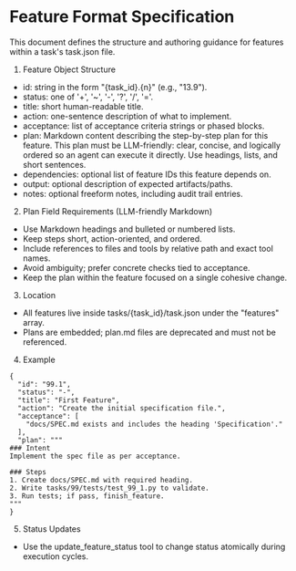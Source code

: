 # Feature Format Specification

This document defines the structure and authoring guidance for features within a task's task.json file.

1) Feature Object Structure
- id: string in the form "{task_id}.{n}" (e.g., "13.9").
- status: one of '+', '~', '-', '?', '/', '='.
- title: short human-readable title.
- action: one-sentence description of what to implement.
- acceptance: list of acceptance criteria strings or phased blocks.
- plan: Markdown content describing the step-by-step plan for this feature. This plan must be LLM-friendly: clear, concise, and logically ordered so an agent can execute it directly. Use headings, lists, and short sentences.
- dependencies: optional list of feature IDs this feature depends on.
- output: optional description of expected artifacts/paths.
- notes: optional freeform notes, including audit trail entries.

2) Plan Field Requirements (LLM-friendly Markdown)
- Use Markdown headings and bulleted or numbered lists.
- Keep steps short, action-oriented, and ordered.
- Include references to files and tools by relative path and exact tool names.
- Avoid ambiguity; prefer concrete checks tied to acceptance.
- Keep the plan within the feature focused on a single cohesive change.

3) Location
- All features live inside tasks/{task_id}/task.json under the "features" array.
- Plans are embedded; plan.md files are deprecated and must not be referenced.

4) Example
```
{
  "id": "99.1",
  "status": "-",
  "title": "First Feature",
  "action": "Create the initial specification file.",
  "acceptance": [
    "docs/SPEC.md exists and includes the heading 'Specification'."
  ],
  "plan": """
### Intent
Implement the spec file as per acceptance.

### Steps
1. Create docs/SPEC.md with required heading.
2. Write tasks/99/tests/test_99_1.py to validate.
3. Run tests; if pass, finish_feature.
"""
}
```

5) Status Updates
- Use the update_feature_status tool to change status atomically during execution cycles.
